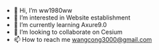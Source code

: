 - 👋 Hi, I’m ww1980ww
- 👀 I’m interested in Website establishment
- 🌱 I’m currently learning Axure9.0 
- 💞️ I’m looking to collaborate on  Cesium
- 📫 How to reach me wangcong3000@gmail.com

<!---
ww1980ww/ww1980ww is a ✨ special ✨ repository because its `README.md` (this file) appears on your GitHub profile.
You can click the Preview link to take a look at your changes.
--->
